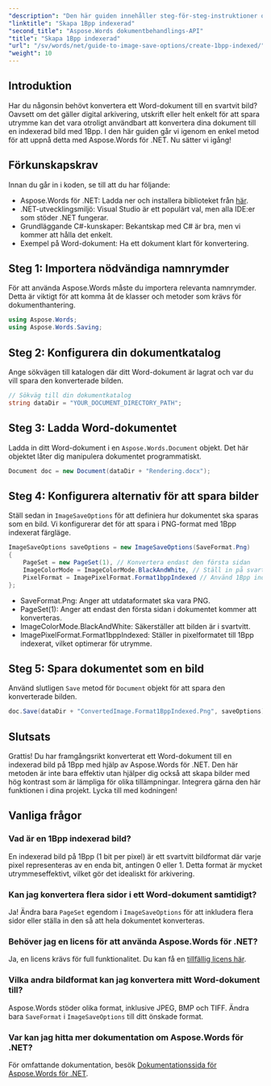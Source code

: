 ```yaml
---
"description": "Den här guiden innehåller steg-för-steg-instruktioner och exempelkod som hjälper dig att effektivt skapa 1Bpp-indexerade bilder för arkivering, utskrift eller utrymmesbesparande ändamål."
"linktitle": "Skapa 1Bpp indexerad"
"second_title": "Aspose.Words dokumentbehandlings-API"
"title": "Skapa 1Bpp indexerad"
"url": "/sv/words/net/guide-to-image-save-options/create-1bpp-indexed/"
"weight": 10
---
```


## Introduktion

Har du någonsin behövt konvertera ett Word-dokument till en svartvit bild? Oavsett om det gäller digital arkivering, utskrift eller helt enkelt för att spara utrymme kan det vara otroligt användbart att konvertera dina dokument till en indexerad bild med 1Bpp. I den här guiden går vi igenom en enkel metod för att uppnå detta med Aspose.Words för .NET. Nu sätter vi igång!

## Förkunskapskrav

Innan du går in i koden, se till att du har följande:

- Aspose.Words för .NET: Ladda ner och installera biblioteket från [här](https://releases.aspose.com/words/net/).
- .NET-utvecklingsmiljö: Visual Studio är ett populärt val, men alla IDE:er som stöder .NET fungerar.
- Grundläggande C#-kunskaper: Bekantskap med C# är bra, men vi kommer att hålla det enkelt.
- Exempel på Word-dokument: Ha ett dokument klart för konvertering.

## Steg 1: Importera nödvändiga namnrymder

För att använda Aspose.Words måste du importera relevanta namnrymder. Detta är viktigt för att komma åt de klasser och metoder som krävs för dokumenthantering.

```csharp
using Aspose.Words;
using Aspose.Words.Saving;
```

## Steg 2: Konfigurera din dokumentkatalog

Ange sökvägen till katalogen där ditt Word-dokument är lagrat och var du vill spara den konverterade bilden.

```csharp
// Sökväg till din dokumentkatalog
string dataDir = "YOUR_DOCUMENT_DIRECTORY_PATH";
```

## Steg 3: Ladda Word-dokumentet

Ladda in ditt Word-dokument i en `Aspose.Words.Document` objekt. Det här objektet låter dig manipulera dokumentet programmatiskt.

```csharp
Document doc = new Document(dataDir + "Rendering.docx");
```

## Steg 4: Konfigurera alternativ för att spara bilder

Ställ sedan in `ImageSaveOptions` för att definiera hur dokumentet ska sparas som en bild. Vi konfigurerar det för att spara i PNG-format med 1Bpp indexerat färgläge.

```csharp
ImageSaveOptions saveOptions = new ImageSaveOptions(SaveFormat.Png)
{
    PageSet = new PageSet(1), // Konvertera endast den första sidan
    ImageColorMode = ImageColorMode.BlackAndWhite, // Ställ in på svartvitt
    PixelFormat = ImagePixelFormat.Format1bppIndexed // Använd 1Bpp indexerat format
};
```

- SaveFormat.Png: Anger att utdataformatet ska vara PNG.
- PageSet(1): Anger att endast den första sidan i dokumentet kommer att konverteras.
- ImageColorMode.BlackAndWhite: Säkerställer att bilden är i svartvitt.
- ImagePixelFormat.Format1bppIndexed: Ställer in pixelformatet till 1Bpp indexerat, vilket optimerar för utrymme.

## Steg 5: Spara dokumentet som en bild

Använd slutligen `Save` metod för `Document` objekt för att spara den konverterade bilden.

```csharp
doc.Save(dataDir + "ConvertedImage.Format1BppIndexed.Png", saveOptions);
```

## Slutsats

Grattis! Du har framgångsrikt konverterat ett Word-dokument till en indexerad bild på 1Bpp med hjälp av Aspose.Words för .NET. Den här metoden är inte bara effektiv utan hjälper dig också att skapa bilder med hög kontrast som är lämpliga för olika tillämpningar. Integrera gärna den här funktionen i dina projekt. Lycka till med kodningen!

## Vanliga frågor

### Vad är en 1Bpp indexerad bild?
En indexerad bild på 1Bpp (1 bit per pixel) är ett svartvitt bildformat där varje pixel representeras av en enda bit, antingen 0 eller 1. Detta format är mycket utrymmeseffektivt, vilket gör det idealiskt för arkivering.

### Kan jag konvertera flera sidor i ett Word-dokument samtidigt?
Ja! Ändra bara `PageSet` egendom i `ImageSaveOptions` för att inkludera flera sidor eller ställa in den så att hela dokumentet konverteras.

### Behöver jag en licens för att använda Aspose.Words för .NET?
Ja, en licens krävs för full funktionalitet. Du kan få en [tillfällig licens här](https://purchase.aspose.com/temporary-license/).

### Vilka andra bildformat kan jag konvertera mitt Word-dokument till?
Aspose.Words stöder olika format, inklusive JPEG, BMP och TIFF. Ändra bara `SaveFormat` i `ImageSaveOptions` till ditt önskade format.

### Var kan jag hitta mer dokumentation om Aspose.Words för .NET?
För omfattande dokumentation, besök [Dokumentationssida för Aspose.Words för .NET](https://reference.aspose.com/words/net/).